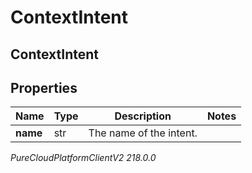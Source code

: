 # ContextIntent

## ContextIntent

## Properties

|Name | Type | Description | Notes|
|------------ | ------------- | ------------- | -------------|
| **name** | str | The name of the intent. | |



_PureCloudPlatformClientV2 218.0.0_
